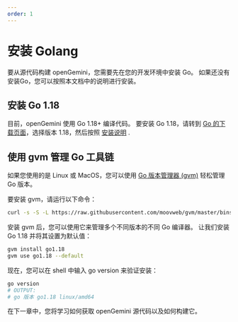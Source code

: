 ```yaml
---
order: 1
---
```


# 安装 Golang

要从源代码构建 openGemini，您需要先在您的开发环境中安装 Go。 如果还没有安装Go，您可以按照本文档中的说明进行安装。

## 安装 Go 1.18

目前，openGemini 使用 Go 1.18+ 编译代码。 要安装 Go 1.18，请转到 [Go 的下载页面](https://golang.org/dl/)，选择版本 1.18，然后按照 [安装说明](https://golang.org/doc/install) .

## 使用 gvm 管理 Go 工具链

如果您使用的是 Linux 或 MacOS，您可以使用 [Go 版本管理器 (gvm)](https://github.com/moovweb/gvm) 轻松管理 Go 版本。

要安装 gvm，请运行以下命令：

```bash
curl -s -S -L https://raw.githubusercontent.com/moovweb/gvm/master/binscripts/gvm-installer | sh
```


安装 gvm 后，您可以使用它来管理多个不同版本的不同 Go 编译器。 让我们安装 Go 1.18 并将其设置为默认值：

```bash
gvm install go1.18
gvm use go1.18 --default
```


现在，您可以在 shell 中输入 go version 来验证安装：

```bash
go version
# OUTPUT:
# go 版本 go1.18 linux/amd64
```

在下一章中，您将学习如何获取 openGemini 源代码以及如何构建它。
